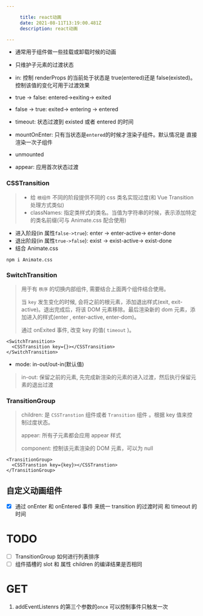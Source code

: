 ```yaml
---

     title: react动画
     date: 2021-08-11T13:19:00.481Z
     description: react动画

---
```


* 通常用于组件做一些挂载或卸载时候的动画
* 只维护子元素的过渡状态

* in: 控制 renderProps 的当前处于状态是 true(entered)还是 false(existed)。控制该值的变化可用于过渡效果

* true -> false: entered->exiting-> exited
* false -> true: exited-> entering -> entered

* timeout: 状态过渡到 existed 或者 entered 的时间
* mountOnEnter: 只有当状态是`entered`的时候才渲染子组件。默认情况是 直接渲染一次子组件
* unmounted
* appear: 应用首次状态过渡

### CSSTransition

> - 给 `根组件` 不同的阶段提供不同的 css 类名实现过度(和 Vue Transition 处理方式类似)
> - classNames: 指定类样式的类名。当值为字符串的时候，表示添加特定的类名前缀(可与 Animate.css 配合使用)

* 进入阶段(in 属性`false->true`): enter -> enter-active-> enter-done
* 退出阶段(in 属性`true->false`): exist -> exist-active-> exist-done
* 结合 Animate.css

```shell
npm i Animate.css
```

### SwitchTransition

> 用于有 `秩序` 的切换内部组件, 需要结合上面两个组件结合使用。
>
> 当 `key` 发生变化的时候, 会将之前的根元素，添加退出样式(exit, exit-active)。退出完成后，将该 DOM 元素移除。最后渲染新的 dom 元素，添加进入的样式(enter , enter-active, enter-dom)。
>
> 通过 onExited 事件, 改变 key 的值( `timeout` )。

```tsx
<SwitchTransition>
  <CSSTransition key={}></CSSTransition>
</SwitchTransition>
```

* mode: in-out/out-in(默认值)

> in-out: 保留之前的元素, 先完成新渲染的元素的进入过渡，然后执行保留元素的退出过渡

### TransitionGroup

> children: 是 `CSSTranstion` 组件或者 `Transition` 组件 。根据 key 值来控制过度状态。
>
> appear: 所有子元素都会应用 appear 样式
>
> component: 控制该元素渲染的 DOM 元素，可以为 null

```tsx
<TransitionGroup>
  <CSSTranstion key={key}></CSSTranstion>
</TransitionGroup>
```

## 自定义动画组件

* [x] 通过 onEnter 和 onEntered 事件 来统一 transition 的过渡时间 和 timeout 的时间
# TODO
* [ ] TransitionGroup 如何进行列表排序
* [ ] 组件插槽的 slot 和 属性 children 的编译结果是否相同
# GET
1. addEventListenrs 的第三个参数的`once` 可以控制事件只触发一次
